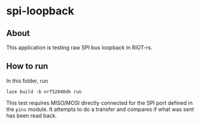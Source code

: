 # spi-loopback

## About

This application is testing raw SPI bus loopback in RIOT-rs.

## How to run

In this folder, run

    laze build -b nrf52840dk run

This test requires MISO/MOSI directly connected for the SPI port defined in the
`pins` module.
It attempts to do a transfer and compares if what was sent has been read back.
